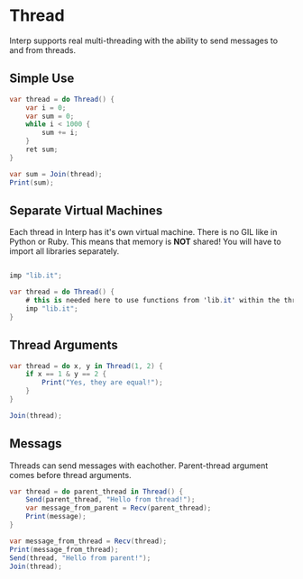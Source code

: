 # Thread

Interp supports real multi-threading with the ability to send messages to and from threads.

## Simple Use
```cs
var thread = do Thread() {
    var i = 0;
    var sum = 0;
    while i < 1000 {
        sum += i;
    }
    ret sum;
}

var sum = Join(thread);
Print(sum);
```

## Separate Virtual Machines
Each thread in Interp has it's own virtual machine. There is no GIL like in Python or Ruby. This means that memory is **NOT** shared! You will have to import all libraries separately.
```cs

imp "lib.it";

var thread = do Thread() {
    # this is needed here to use functions from 'lib.it' within the thread
    imp "lib.it";
}
```

## Thread Arguments
```cs
var thread = do x, y in Thread(1, 2) {
    if x == 1 & y == 2 {
        Print("Yes, they are equal!");
    }
}

Join(thread);
```

## Messags
Threads can send messages with eachother. Parent-thread argument comes before thread arguments.
```cs
var thread = do parent_thread in Thread() {
    Send(parent_thread, "Hello from thread!");
    var message_from_parent = Recv(parent_thread);
    Print(message);
}

var message_from_thread = Recv(thread);
Print(message_from_thread);
Send(thread, "Hello from parent!");
Join(thread);
```